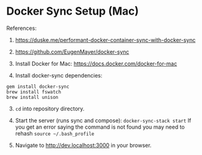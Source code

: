 # Docker Sync Setup (Mac)
References: 

1) https://duske.me/performant-docker-container-sync-with-docker-sync
2) https://github.com/EugenMayer/docker-sync

1) Install Docker for Mac: https://docs.docker.com/docker-for-mac

2) Install docker-sync dependencies:
```
gem install docker-sync
brew install fswatch
brew install unison
```

3) ```cd``` into repository directory.

3) Start the server (runs sync and compose):
```docker-sync-stack start```
 If you get an error saying the command is not found you may need to rehash ```source ~/.bash_profile```

4) Navigate to http://dev.localhost:3000 in your browser.
